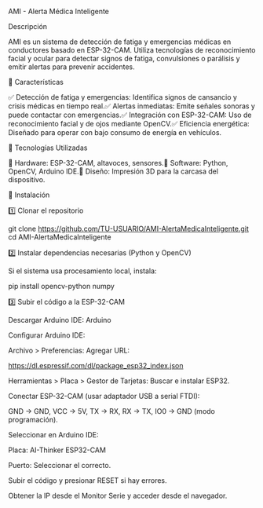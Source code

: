 AMI - Alerta Médica Inteligente

Descripción

AMI es un sistema de detección de fatiga y emergencias médicas en conductores basado en ESP-32-CAM. Utiliza tecnologías de reconocimiento facial y ocular para detectar signos de fatiga, convulsiones o parálisis y emitir alertas para prevenir accidentes.

📌 Características

✅ Detección de fatiga y emergencias: Identifica signos de cansancio y crisis médicas en tiempo real.✅ Alertas inmediatas: Emite señales sonoras y puede contactar con emergencias.✅ Integración con ESP-32-CAM: Uso de reconocimiento facial y de ojos mediante OpenCV.✅ Eficiencia energética: Diseñado para operar con bajo consumo de energía en vehículos.

🚀 Tecnologías Utilizadas

🔹 Hardware: ESP-32-CAM, altavoces, sensores.🔹 Software: Python, OpenCV, Arduino IDE.🔹 Diseño: Impresión 3D para la carcasa del dispositivo.

🔧 Instalación

1️⃣ Clonar el repositorio

git clone https://github.com/TU-USUARIO/AMI-AlertaMedicaInteligente.git
cd AMI-AlertaMedicaInteligente

2️⃣ Instalar dependencias necesarias (Python y OpenCV)

Si el sistema usa procesamiento local, instala:

pip install opencv-python numpy

3️⃣ Subir el código a la ESP-32-CAM

Descargar Arduino IDE: Arduino

Configurar Arduino IDE:

Archivo > Preferencias: Agregar URL:

https://dl.espressif.com/dl/package_esp32_index.json

Herramientas > Placa > Gestor de Tarjetas: Buscar e instalar ESP32.

Conectar ESP-32-CAM (usar adaptador USB a serial FTDI):

GND → GND, VCC → 5V, TX → RX, RX → TX, IO0 → GND (modo programación).

Seleccionar en Arduino IDE:

Placa: AI-Thinker ESP32-CAM

Puerto: Seleccionar el correcto.

Subir el código y presionar RESET si hay errores.

Obtener la IP desde el Monitor Serie y acceder desde el navegador.

